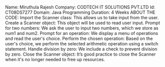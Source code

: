 Name: Miruthula Rajesh
Company: CODTECH IT SOLUTIONS PVT.LTD
Id: CT08DS7277
Domain: Java Programming
Duration: 4 Weeks
ABOUT THE CODE:
Import the Scanner class: This allows us to take input from the user.
Create a Scanner object: This object will be used to read user input.
Prompt for two numbers: We ask the user to input two numbers, which we store as num1 and num2.
Prompt for an operation: We display a menu of operations and read the user's choice.
Perform the chosen operation: Based on the user's choice, we perform the selected arithmetic operation using a switch statement.
Handle division by zero: We include a check to prevent division by zero.
Close the Scanner object: It’s good practice to close the Scanner when it's no longer needed to free up resources.



